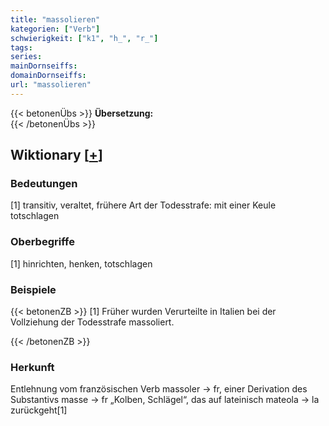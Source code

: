 ```yaml
---
title: "massolieren"
kategorien: ["Verb"]
schwierigkeit: ["k1", "h_", "r_"]
tags:
series:
mainDornseiffs:
domainDornseiffs:
url: "massolieren"
---
```


{{< betonenÜbs >}}
**Übersetzung:**  
{{< /betonenÜbs >}}

## Wiktionary [[+](https://de.wiktionary.org/wiki/massolieren)]

### Bedeutungen
[1] transitiv, veraltet, frühere Art der Todesstrafe: mit einer Keule totschlagen  

### Oberbegriffe
[1] hinrichten, henken, totschlagen  

### Beispiele
{{< betonenZB >}}
[1] Früher wurden Verurteilte in Italien bei der Vollziehung der Todesstrafe massoliert.  

{{< /betonenZB >}}
### Herkunft
Entlehnung vom französischen Verb massoler → fr, einer Derivation des Substantivs masse → fr „Kolben, Schlägel“, das auf lateinisch mateola → la zurückgeht[1]  


